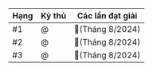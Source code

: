 Hạng|Kỳ thủ|Các lần đạt giải
---|---|---
#1|@|🥇(Tháng 8/2024)
#2|@|🥈(Tháng 8/2024)
#3|@|🥉(Tháng 8/2024)
